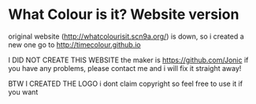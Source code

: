 # What Colour is it? Website version

original website (http://whatcolourisit.scn9a.org/) is down, so i created a new one
go to http://timecolour.github.io

I DID NOT CREATE THIS WEBSITE
the maker is https://github.com/Jonic
if you have any problems, please contact me and i will fix it straight away!

BTW I CREATED  THE LOGO
i dont claim copyright so feel free to use it if you want
